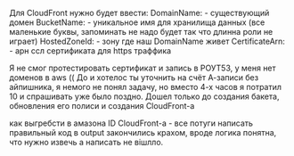  Для CloudFront нужно будет ввести: 
DomainName: - существующий домен 
BucketName: - уникальное имя для хранилища данных (все маленькие буквы, запоминать не надо будет так что длинна роли не играет)
HostedZoneId: - зону где наш DomainName живет
CertificateArn: - арн ссл сертификата для https траффика

Я не смог протестировать сертификат и запись в РОУТ53, у меня нет доменов в aws ((
До и хотелос ты уточнить на счёт А-записи без айпишника, я немого не понял задачу, 
но вместо 4-х часов я потратил 10 и спрашивать уже было поздно. 
Дошел только до создания бакета, обновления его полиси и создания CloudFront-а

как выгребсти в амазона ID CloudFront-а - все потуги написать правильный код в output закончились крахом, 
вроде логика понятна, что нужно извечь а написать не вішлло. 
